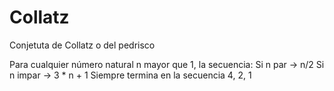 # Collatz
 Conjetuta de Collatz o del pedrisco
 
Para cualquier número natural n mayor que 1, la secuencia:
Si n par -> n/2
Si n impar -> 3 * n + 1
Siempre termina en la secuencia 4, 2, 1

